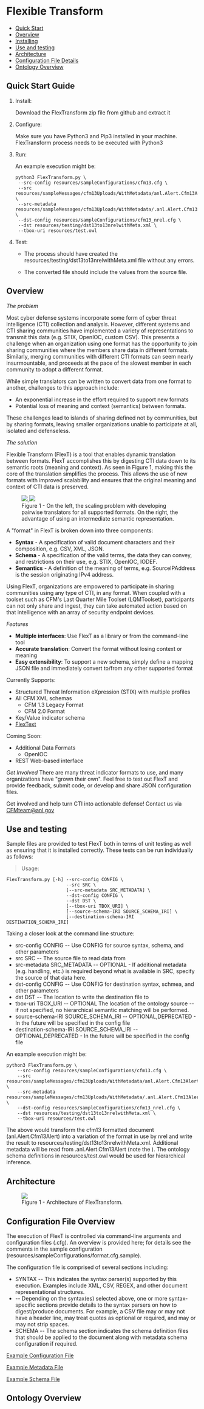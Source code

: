 Flexible Transform
=====

* [Quick Start](Quick-Start-Guide)
* [Overview](Overview)
* [Installing](Installing)
* [Use and testing](Use-and-testing)
* [Architecture](Architecture)
* [Configuration File Details](Configuration-File-Details)
* [Ontology Overview](Ontology-Overview)

Quick Start Guide
--------
1. Install:

    Download the FlexTransform zip file from github and extract it		
2. Configure:

    Make sure you have Python3 and Pip3 installed in your machine. FlexTransform process needs to be executed with Python3

3. Run:

    An example execution might be:
           
       python3 FlexTransform.py \
        --src-config resources/sampleConfigurations/cfm13.cfg \
        --src resources/sampleMessages/cfm13Uploads/WithMetadata/anl.Alert.Cfm13Alert \
        --src-metadata resources/sampleMessages/cfm13Uploads/WithMetadata/.anl.Alert.Cfm13Alert \
        --dst-config resources/sampleConfigurations/cfm13_nrel.cfg \
        --dst resources/testing/dst13to13nrelwithMeta.xml \
        --tbox-uri resources/test.owl


4. Test:

    - The process should have created the resources/testing/dst13to13nrelwithMeta.xml file without any errors. 
    
    - The converted file should include the values from the source file.


Overview
--------
*The problem* 

Most cyber defense systems incorporate some form of cyber threat intelligence (CTI) collection and analysis.  However, different systems and CTI sharing communities have implemented a variety of representations to transmit this data (e.g. STIX, OpenIOC, custom CSV). This presents a challenge when an organization using one format has the opportunity to join sharing communities where the members share data in different formats.  Similarly, merging communities with different CTI formats can seem nearly insurmountable, and proceeds at the pace of the slowest member in each community to adopt a different format.  

While simple translators can be written to convert data from one format to another, challenges to this approach include:

- An exponential increase in the effort required to support new formats
- Potential loss of meaning and context (semantics) between formats. 

These challenges lead to islands of sharing defined not by communities, but by sharing formats, leaving smaller organizations unable to participate at all, isolated and defenseless.


*The solution*

Flexible Transform (FlexT) is a tool that enables dynamic translation between formats. FlexT accomplishes this by digesting CTI data down to its semantic roots (meaning and context). As seen in Figure 1, making this the core of the translation simplifies the process. This allows the use of new formats with improved scalability and ensures that the original meaning and context of CTI data is preserved.

<figure>
<a href="FlexTransform/resources/images/figure1a.png">
<img src = "FlexTransform/resources/images/figure1a.png" />
</a>
<a href="FlexTransform/resources/images/figure1b.png">
<img src = "FlexTransform/resources/images/figure1b.png" />
</a>
<figcaption>
Figure 1 - On the left, the scaling problem with developing pairwise translators for all supported formats.  On the right, the advantage of using an intermediate semantic representation.
</figcaption>
</figure>

A "format" in FlexT is broken down into three components:

- **Syntax** - A specification of valid document characters and their composition, e.g. CSV, XML, JSON.
- **Schema** - A specification of the valid terms, the data they can convey, and restrictions on their use, e.g. STIX, OpenIOC, IODEF.
- **Semantics** - A definition of the meaning of terms, e.g. SourceIPAddress is the session originating IPv4 address.

Using FlexT, organizations are empowered to participate in sharing communities using any type of CTI, in any format.  When coupled with a toolset such as CFM's Last Quarter Mile Toolset (LQMToolset), participants can not only share and ingest, they can take automated action based on that intelligence with an array of security endpoint devices. 


*Features*

- **Multiple interfaces**: Use FlexT as a library or from the command-line tool
- **Accurate translation**: Convert the format without losing context or meaning
- **Easy extensibility**: To support a new schema, simply define a mapping JSON file and immediately convert to/from any other supported format


Currently Supports:

* Structured Threat Information eXpression (STIX)  with multiple profiles 
* All CFM XML schemas 
  * CFM 1.3 Legacy Format
  * CFM 2.0 Format
* Key/Value indicator schema
* [FlexText](FlexText) 

Coming Soon:

- Additional Data Formats
  - OpenIOC
- REST Web-based interface

*Get Involved*
There are many threat indicator formats to use, and many organizations have "grown their own".  Feel free to test out FlexT and provide feedback, submit code, or develop and share JSON configuration files.

Get involved and help turn CTI into actionable defense! Contact us via <a href="mailto:CFMteam@anl.gov">CFMteam@anl.gov</a>

Use and testing
---------
Sample files are provided to test FlexT both in terms of unit testing as well as ensuring that it is installed correctly.  These tests can be run individually as follows:

> Usage:

    FlexTransform.py [-h] --src-config CONFIG \
                          --src SRC \
                          [--src-metadata SRC_METADATA] \
                          --dst-config CONFIG \
                          --dst DST \
                          [--tbox-uri TBOX_URI] \
                          [--source-schema-IRI SOURCE_SCHEMA_IRI] \
                          [--destination-schema-IRI DESTINATION_SCHEMA_IRI]

Taking a closer look at the command line structure:

* src-config CONFIG -- Use CONFIG for source syntax, schema, and other parameters
* src SRC -- The source file to read data from 
* src-metadata SRC_METADATA -- OPTIONAL - If additional metadata (e.g. handling, etc.) is required beyond what is available in SRC, specify the source of that data here.
* dst-config CONFIG -- Use CONFIG for destination syntax, schmea, and other parameters
* dst DST -- The location to write the destination file to
* tbox-uri TBOX_URI -- OPTIONAL The location of the ontology source -- if not specified, no hierarchical semantic matching will be performed.
* source-schema-IRI SOURCE_SCHEMA_IRI -- OPTIONAL,DEPRECATED - In the future will be specified in the config file
* destination-schema-IRI SOURCE_SCHEMA_IRI -- OPTIONAL,DEPRECATED - In the future will be specified in the config file

An example execution might be:

    python3 FlexTransform.py \
        --src-config resources/sampleConfigurations/cfm13.cfg \
        --src resources/sampleMessages/cfm13Uploads/WithMetadata/anl.Alert.Cfm13Alert \
        --src-metadata resources/sampleMessages/cfm13Uploads/WithMetadata/.anl.Alert.Cfm13Alert \
        --dst-config resources/sampleConfigurations/cfm13_nrel.cfg \
        --dst resources/testing/dst13to13nrelwithMeta.xml \
        --tbox-uri resources/test.owl

The above would transform the cfm13 formatted document (anl.Alert.Cfm13Alert) into a variation of the format in use by nrel and write the result to resources/testing/dst13to13nrelwithMeta.xml.  Additional metadata will be read from .anl.Alert.Cfm13Alert (note the <dot>).  The ontology schema definitions in resources/test.owl would be used for hierarchical inference.

Architecture
---------
<figure>
<a href="FlexTransform/resources/images/dev-figure1.png">
<img src = "FlexTransform/resources/images/dev-figure1.png" />
</a>


<figcaption>
Figure 1 - Architecture of FlexTransform.
</figcaption>
</figure>

Configuration File Overview
---------
The execution of FlexT is controlled via command-line arguments and configuration files (.cfg).
An overview is provided here; for details see the comments in the sample configuration (resources/sampleConfigurations/format.cfg.sample).

The configuration file is comprised of several sections including:

* SYNTAX -- This indicates the syntax parser(s) supported by this execution.  Examples include XML, CSV, REGEX, and other document representational structures.
* <SYNTAX SPECIFIC Options> -- Depending on the syntax(es) selected above, one or more syntax-specific sections provide details to the syntax parsers on how to digest/produce documents.  For example, a CSV file may or may not have a header line, may treat quotes as optional or required, and may or may not strip spaces.
* SCHEMA -- The schema section indicates the schema definition files that should be applied to the document along with metadata schema configuration if required.



[Example Configuration File](FlexTransform/resources/sampleConfigurations/cfm13.cfg)

[Example Metadata File](FlexTransform/resources/schemaDefinitions/cfm-metadata.json)

[Example Schema File](FlexTransform/resources/schemaDefinitions/cfm13.json)

Ontology Overview
---------
